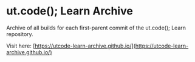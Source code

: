 # ut.code(); Learn Archive

Archive of all builds for each first-parent commit of the ut.code(); Learn repository.

Visit here: [https://utcode-learn-archive.github.io/](https://utcode-learn-archive.github.io/)
